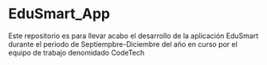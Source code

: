 # EduSmart_App
Este repositorio es para llevar acabo el desarrollo de la aplicación EduSmart durante el periodo de Septiempbre-Diciembre del año en curso por el equipo de trabajo denomidado CodeTech
